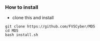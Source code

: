 ### How to install
 - clone this and install
```
git clone https://github.com/FVSCyber/MD5
cd MD5
bash install.sh
```
